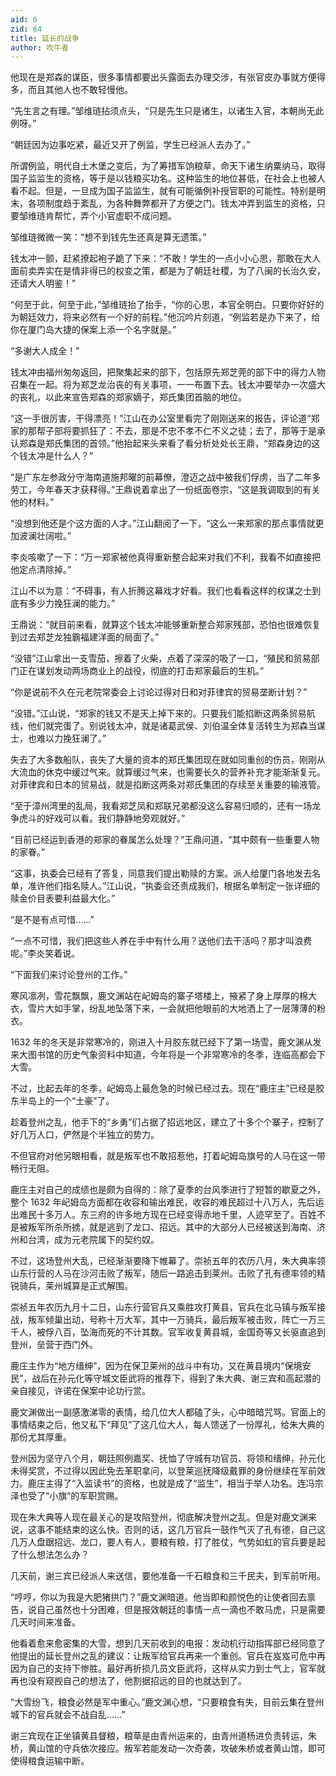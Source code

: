 ```yaml
---
aid: 6
zid: 64
title: 延长的战争
author: 吹牛者
---
```


他现在是郑森的谋臣，很多事情都要出头露面去办理交涉，有张官皮办事就方便得多，而且其他人也不敢轻慢他。

“先生言之有理。”邹维琏拈须点头，“只是先生只是诸生，以诸生入官，本朝尚无此例呀。”

“朝廷因为边事吃紧，最近又开了例监，学生已经派人去办了。”

所谓例监，明代自土木堡之变后，为了筹措军饷粮草，命天下诸生纳粟纳马，取得国子监监生的资格，等于是以钱粮买功名。这种监生的地位甚低，在社会上也被人看不起。但是，一旦成为国子监监生，就有可能循例补授官职的可能性。特别是明末，各项制度趋于紊乱，为各种舞弊都开了方便之门。钱太冲弄到监生的资格，只要邹维琏肯帮忙，弄个小官虚职不成问题。

邹维琏微微一笑：“想不到钱先生还真是算无遗策。”

钱太冲一颤，赶紧撩起袍子跪了下来：“不敢！学生的一点小小心思，那敢在大人面前卖弄实在是情非得已的权变之策，都是为了朝廷社稷，为了八闽的长治久安，还请大人明鉴！”

“何至于此，何至于此，”邹维琏抬了抬手，“你的心思，本官全明白。只要你好好的为朝廷效力，将来必然有一个好的前程。”他沉吟片刻道，“例监若是办下来了，给你在厦门岛大捷的保案上添一个名字就是。”

“多谢大人成全！”

钱太冲由福州匆匆返回，把聚集起来的部下，包括原先郑芝莞的部下中的得力人物召集在一起。将为郑芝龙治丧的有关事项，一一布置下去。钱太冲要举办一次盛大的丧礼，以此来宣告郑森的郑家嫡子，郑氏集团首脑的地位。

“这一手很厉害，干得漂亮！”江山在办公室里看完了刚刚送来的报告，评论道“郑家的那帮子部将要抓狂了：不去，那是不忠不孝不仁不义之徒；去了，那等于是承认郑森是郑氏集团的首领。”他抬起来头来看了看分析处处长王鼎，“郑森身边的这个钱太冲是什么人？”

“是广东左参政分守海南道施邦曜的前幕僚，澄迈之战中被我们俘虏，当了二年多劳工，今年春天才获释得。”王鼎说着拿出了一份纸面卷宗，“这是我调取到的有关他的材料。”

“没想到他还是个这方面的人才。”江山翻阅了一下，“这么一来郑家的那点事情就更加波澜壮阔啦。”

李炎咳嗽了一下：“万一郑家被他真得重新整合起来对我们不利，我看不如直接把他定点清除掉。”

江山不以为意：“不碍事，有人折腾这幕戏才好看。我们也看看这样的权谋之士到底有多少力挽狂澜的能力。”

王鼎说：“就目前来看，就算这个钱太冲能够重新整合郑家残部，恐怕也很难恢复到过去郑芝龙独霸福建洋面的局面了。”

“没错”江山拿出一支雪茄，擦着了火柴，点着了深深的吸了一口，“殖民和贸易部门正在谋划发动两场商业上的战役，彻底的打击郑家最后的生机。”

“你是说前不久在元老院常委会上讨论过得对日和对菲律宾的贸易垄断计划？”

“没错。”江山说，“郑家的钱又不是天上掉下来的。只要我们能掐断这两条贸易航线，他们就完蛋了。别说钱太冲，就是诸葛武侯、刘伯温全体复活转生为郑森当谋士，也难以力挽狂澜了。”

失去了大多数船队，丧失了大量的资本的郑氏集团现在就如同重创的伤员，刚刚从大流血的休克中缓过气来。就算缓过气来，也需要长久的营养补充才能渐渐复元。对菲律宾和日本的贸易战，就是掐断这两条对郑氏集团的存续至关重要的输液管。

“至于漳州湾里的乱局，我看郑芝凤和郑联兄弟都没这么容易归顺的，还有一场龙争虎斗的好戏可以看。我们静静地旁观就好。”

“目前已经运到香港的郑家的眷属怎么处理？”王鼎问道，“其中颇有一些重要人物的家眷。”

“这事，执委会已经有了答复，同意我们提出勒赎的方案。派人给厦门各地发去名单，准许他们指名赎人。”江山说，“执委会还责成我们，根据名单制定一张详细的赎金价目表要利益最大化。”

“是不是有点可惜……”

“一点不可惜，我们把这些人养在手中有什么用？送他们去干活吗？那才叫浪费呢。”李炎笑着说。

“下面我们来讨论登州的工作。”

寒风凛冽，雪花飘飘，鹿文渊站在屺姆岛的寨子塔楼上，掖紧了身上厚厚的棉大衣，雪片大如手掌，纷乱地坠落下来，一会就把他眼前的大地洒上了一层薄薄的粉衣。

1632 年的冬天是非常寒冷的，刚进入十月胶东就已经下了第一场雪，鹿文渊从发来大图书馆的历史气象资料中知道，今年将是一个非常寒冷的冬季，连临高都会下大雪。

不过，比起去年的冬季，屺姆岛上最危急的时候已经过去。现在“鹿庄主”已经是胶东半岛上的一个“土豪”了。

趁着登州之乱，他手下的“乡勇”们占据了招远地区，建立了十多个个寨子，控制了好几万人口，俨然是个半独立的势力。

不但官府对他另眼相看，就是叛军也不敢招惹他，打着屺姆岛旗号的人马在这一带畅行无阻。

鹿庄主对自己的成绩也是颇为自得的：除了夏季的台风季进行了短暂的歇夏之外，整个 1632 年屺姆岛方面都在收容和输出难民，收容的难民超过十八万人，先后运出难民十多万人。东三府的许多地方现在已经变得赤地千里，人迹罕至了。百姓不是被叛军所杀所掳，就是逃到了龙口、招远。其中的大部分人已经被送到海南、济州和台湾，成为元老院属下的契约奴。

不过，这场登州大乱，已经渐渐要降下帷幕了。崇祯五年的农历八月，朱大典率领山东行营的人马在沙河击败了叛军，随后一路追击到莱州。击败了孔有德率领的精锐骑兵，莱州城算是正式解围。

崇祯五年农历九月十二日，山东行营官兵又乘胜攻打黄县，官兵在北马镇与叛军接战，叛军倾巢出动，号称十万大军，其中一万骑兵，最后叛军被击败，阵亡一万三千人，被俘八百，坠海而死的不计其数。官军收复黄县城，金国奇等又长驱直追到登州，垒营于西门外。

鹿庄主作为“地方缙绅”，因为在保卫莱州的战斗中有功，又在黄县境内“保境安民”，战后在孙元化等守城文臣武将的推荐下，得到了朱大典、谢三宾和高起潜的亲自接见，许诺在保案中论功行赏。

鹿文渊做出一副感激涕零的表情，给几位大人都磕了头，心中暗暗咒骂。官面上的事情结束之后，他又私下“拜见”了这几位大人，每人馈送了一份厚礼，给朱大典的那份尤其厚重。

登州因为坚守八个月，朝廷照例嘉奖、抚恤了守城有功官员、将领和缙绅，孙元化未得奖赏，不过得以因此免去革职拿问，以登莱巡抚降级戴罪的身份继续在军前效力。鹿庄主得了“入监读书”的资格，也就是成了“监生”，相当于举人功名。连冯宗泽也受了“小旗”的军职赏赐。

现在朱大典等人现在最关心的是攻陷登州，彻底解决登州之乱。但是对鹿文渊来说，这事不能结束的这么快。否则的话，这几万官兵一鼓作气灭了孔有德，自己这几万人盘踞招远、龙口，要人有人，要粮有粮，打了胜仗，气势如虹的官兵要是起了什么想法怎么办？

几天前，谢三宾已经派人来送信，要他准备一千石粮食和三千民夫，到军前听用。

“哼哼，你以为我是大肥猪拱门？”鹿文渊暗道。他当即和颜悦色的让使者回去禀告，说自己虽然也十分困难，但是报效朝廷的事情一点一滴也不敢马虎，只是需要几天时间来准备。

他看着愈来愈密集的大雪，想到几天前收到的电报：发动机行动指挥部已经同意了他提出的延长登州之乱的建议：让叛军给官兵再来一个重创。官兵在岌岌可危中再因为自己的支持下惨胜。最好再折损几员文臣武将，这样从实力到士气上，官军就再也没有窥觊自己的想法了，他割据招远的目的也就达到了。

“大雪纷飞，粮食必然是军中重心。”鹿文渊心想，“只要粮食有失，目前云集在登州城下的官兵就会不战自乱……”

谢三宾现在正坐镇黄县督粮，粮草是由青州运来的，由青州道杨进负责转运，朱桥，黄山馆的守兵依次接应。叛军若能发动一次奇袭，攻破朱桥或者黄山馆，即可使得粮食运输中断。

